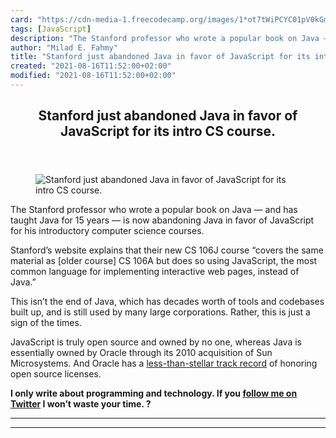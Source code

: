 ```yaml
---
card: "https://cdn-media-1.freecodecamp.org/images/1*ot7tWiPCYC01pV0kGmK3qQ.png"
tags: [JavaScript]
description: "The Stanford professor who wrote a popular book on Java — and"
author: "Milad E. Fahmy"
title: "Stanford just abandoned Java in favor of JavaScript for its intro CS course."
created: "2021-08-16T11:52:00+02:00"
modified: "2021-08-16T11:52:00+02:00"
---
```

<div class="site-wrapper">
<main id="site-main" class="site-main outer">
<div class="inner">
<article class="post-full post tag-javascript tag-web-development tag-tech tag-technology tag-startup ">
<header class="post-full-header">
<h1 class="post-full-title">Stanford just abandoned Java in favor of JavaScript for its intro CS course.</h1>
</header>
<figure class="post-full-image">
<picture>
<source media="(max-width: 700px)" sizes="1px" srcset="data:image/gif;base64,R0lGODlhAQABAIAAAAAAAP///yH5BAEAAAAALAAAAAABAAEAAAIBRAA7 1w">
<source media="(min-width: 701px)" sizes="(max-width: 800px) 400px,
(max-width: 1170px) 700px,
1400px" srcset="https://cdn-media-1.freecodecamp.org/images/1*ot7tWiPCYC01pV0kGmK3qQ.png 300w,
https://cdn-media-1.freecodecamp.org/images/1*ot7tWiPCYC01pV0kGmK3qQ.png 600w,
https://cdn-media-1.freecodecamp.org/images/1*ot7tWiPCYC01pV0kGmK3qQ.png 1000w,
https://cdn-media-1.freecodecamp.org/images/1*ot7tWiPCYC01pV0kGmK3qQ.png 2000w">
<img onerror="this.style.display='none'" src="https://cdn-media-1.freecodecamp.org/images/1*ot7tWiPCYC01pV0kGmK3qQ.png" alt="Stanford just abandoned Java in favor of JavaScript for its intro CS course.">
</picture>
</figure>
<section class="post-full-content">
<div class="post-content">
<p>The Stanford professor who wrote a popular book on Java — and has taught Java for 15 years — is now abandoning Java in favor of JavaScript for his introductory computer science courses.</p><p>Stanford’s website explains that their new CS 106J course “covers the same material as [older course] CS 106A but does so using JavaScript, the most common language for implementing interactive web pages, instead of Java.”</p><p>This isn’t the end of Java, which has decades worth of tools and codebases built up, and is still used by many large corporations. Rather, this is just a sign of the times.</p><p>JavaScript is truly open source and owned by no one, whereas Java is essentially owned by Oracle through its 2010 acquisition of Sun Microsystems. And Oracle has a <a href="https://fcc.im/2op2Svx" rel="noopener">less-than-stellar track record</a> of honoring open source licenses.</p><p><strong>I only write about programming and technology. If you <a href="https://twitter.com/ossia" rel="noopener">follow me on Twitter</a> I won’t waste your time. ?</strong></p>
</div>
<hr>
<hr>
</section>
</article>
</div>
</main>
</div>
<!-- Google Tag Manager (noscript) -->
<!-- End Google Tag Manager (noscript) -->
